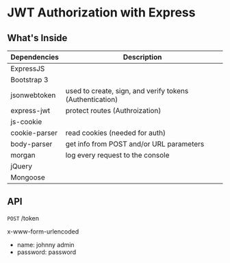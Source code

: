 # JWT Authorization with Express

## What's Inside

| Dependencies     | Description                                                |
| -------------    | -------------                                              |
| ExpressJS        |                                                            |
| Bootstrap 3      |                                                            |
| jsonwebtoken     | used to create, sign, and verify tokens (Authentication)   |
| express-jwt      |  protect routes (Authroization)                            |
| js-cookie        |                                                            |
| cookie-parser    |  read cookies (needed for auth)                            |
| body-parser      |  get info from POST and/or URL parameters                  |
| morgan           |  log every request to the console                          |
| jQuery           |                                                            |
| Mongoose         |                                                            |

## API

`POST` /token

x-www-form-urlencoded
- name: johnny admin
- password: password
